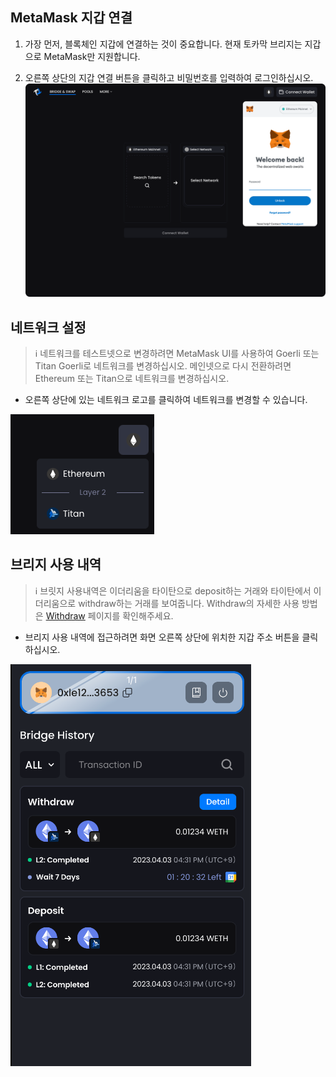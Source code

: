 ## MetaMask 지갑 연결
1. 가장 먼저, 블록체인 지갑에 연결하는 것이 중요합니다. 현재 토카막 브리지는 지갑으로 MetaMask만 지원합니다.

2. 오른쪽 상단의 지갑 연결 버튼을 클릭하고 비밀번호를 입력하여 로그인하십시오.
![MetaMask Wallet UI](/image/wallet01.png "MetaMask Wallet UI")

## 네트워크 설정

> ℹ️ 네트워크를 테스트넷으로 변경하려면 MetaMask UI를 사용하여 Goerli 또는 Titan Goerli로 네트워크를 변경하십시오. 메인넷으로 다시 전환하려면 Ethereum 또는 Titan으로 네트워크를 변경하십시오.
* 오른쪽 상단에 있는 네트워크 로고를 클릭하여 네트워크를 변경할 수 있습니다. 

![네트워크 변경](/image/wallet02.png "네트워크 변경")

## 브리지 사용 내역

> ℹ️ 브릿지 사용내역은 이더리움을 타이탄으로 deposit하는 거래와 타이탄에서 이더리움으로 withdraw하는 거래를 보여줍니다.
Withdraw의 자세한 사용 방법은 [Withdraw](https://github.com/tokamak-network/tokamak-bridge-user-guide/blob/main/KR/Withdraw.md) 페이지를 확인해주세요.
* 브리지 사용 내역에 접근하려면 화면 오른쪽 상단에 위치한 지갑 주소 버튼을 클릭하십시오. 

![bridge history](/image/wallet03.png "bridge history")


